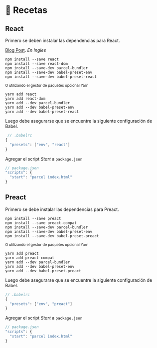 # 🍰 Recetas

## React

Primero se deben instalar las dependencias para React.

[Blog Post](http://blog.jakoblind.no/react-parcel/). _En Ingles_

```
npm install --save react
npm install --save react-dom
npm install --save-dev parcel-bundler
npm install --save-dev babel-preset-env
npm install --save-dev babel-preset-react
```

<sub>O utilizando el gestor de paquetes opcional Yarn</sub>

```
yarn add react
yarn add react-dom
yarn add --dev parcel-bundler
yarn add --dev babel-preset-env
yarn add --dev babel-preset-react
```


Luego debe asegurarse que se encuentre la siguiente configuración de Babel.

```javascript
 // .babelrc
{
  "presets": ["env", "react"]
}
```

Agregar el script _Start_ a `package.json`

```javascript
// package.json
"scripts": {
  "start": "parcel index.html"
}
```

## Preact

Primero se debe instalar las dependencias para Preact.

```
npm install --save preact
npm install --save preact-compat
npm install --save-dev parcel-bundler
npm install --save-dev babel-preset-env
npm install --save-dev babel-preset-preact
```

<sub>O utilizando el gestor de paquetes opcional Yarn</sub>

```
yarn add preact
yarn add preact-compat
yarn add --dev parcel-bundler
yarn add --dev babel-preset-env
yarn add --dev babel-preset-preact
```

Luego debe asegurarse que se encuentre la siguiente configuración de Babel.

```javascript
// .babelrc
{
  "presets": ["env", "preact"]
}
```

Agregar el script _Start_ a `package.json`

```javascript
// package.json
"scripts": {
  "start": "parcel index.html"
}
```
